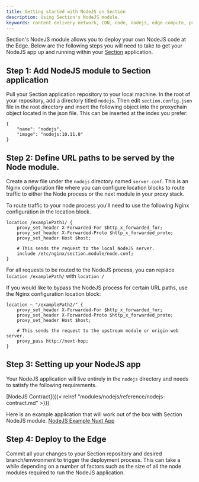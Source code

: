 ```yaml
---
title: Getting started with NodeJS on Section
description: Using Section's NodeJS module.
keywords: content delivery network, CDN, node, nodejs, edge compute, proxy
---
```


Section's NodeJS module allows you to deploy your own NodeJS code at the Edge. Below are the following steps you will need to take to get your NodeJS app up and running within your [Section](https://www.section.io) application.

## Step 1: Add NodeJS module to Section application

Pull your Section application repository to your local machine. In the root of your repository, add a directory titled `nodejs`. Then edit `section.config.json` file in the root directory and insert the following object into the proxychain object located in the json file. This can be inserted at the index you prefer:

```
{
    "name": "nodejs",
    "image": "nodejs:10.11.0"
}
```

## Step 2: Define URL paths to be served by the Node module.

Create a new file under the `nodejs` directory named `server.conf`. This is an Nginx configuration file where you can configure location blocks to route traffic to either the Node process or the next module in your proxy stack.

To route traffic to your node process you'll need to use the following Nginx configuration in the location block.

```
location /examplePath1/ {
    proxy_set_header X-Forwarded-For $http_x_forwarded_for;
    proxy_set_header X-Forwarded-Proto $http_x_forwarded_proto;
    proxy_set_header Host $host;

    # This sends the request to the local NodeJS server.
    include /etc/nginx/section.module/node.conf;
}
```

For all requests to be routed to the NodeJS process, you can replace `location /examplePath/` with `location /`

If you would like to bypass the NodeJS process for certain URL paths, use the Nginx configuration location block:

```
location ~ "/examplePath2/" {
    proxy_set_header X-Forwarded-For $http_x_forwarded_for;
    proxy_set_header X-Forwarded-Proto $http_x_forwarded_proto;
    proxy_set_header Host $host;

    # This sends the request to the upstream module or origin web server.
    proxy_pass http://next-hop;
}
```

## Step 3: Setting up your NodeJS app 

Your NodeJS application will live entirely in the `nodejs` directory and needs to satisfy the following requirements.

[NodeJS Contract]({{< relref "modules/nodejs/reference/nodejs-contract.md" >}})

Here is an example application that will work out of the box with Section NodeJS module. [NodeJS Example Nuxt App](https://github.com/section/nodejs-example) 

## Step 4: Deploy to the Edge

Commit all your changes to your Section repository and desired branch/environment to trigger the deployment process. This can take a while depending on a number of factors such as the size of all the node modules required to run the NodeJS application.  



